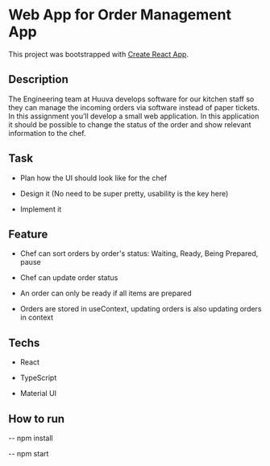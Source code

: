# Web App for Order Management App

This project was bootstrapped with [Create React App](https://github.com/facebook/create-react-app).

## Description

The Engineering team at Huuva develops software for our kitchen staff so they can manage the incoming orders via software instead of paper tickets. In this assignment you’ll develop a small web application. In this application it should be possible to change the status of the order and show relevant information to the chef.

## Task

- Plan how the UI should look like for the chef

- Design it (No need to be super pretty, usability is the key here)

- Implement it

## Feature

- Chef can sort orders by order's status: Waiting, Ready, Being Prepared, pause

- Chef can update order status

- An order can only be ready if all items are prepared

- Orders are stored in useContext, updating orders is also updating orders in context

## Techs

- React

- TypeScript

- Material UI

## How to run

-- npm install

-- npm start
